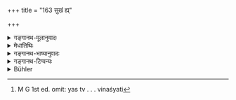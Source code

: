 +++
title = "163 सुखं ह्य्"

+++

<details><summary>गङ्गानथ-मूलानुवादः</summary>

One who is scorned sleeps in comport and wakes up in comfort and goes about in the world in comport; it is the scorner that perishes.—(163)
</details>

<details><summary>मेधातिथिः</summary>

पूर्वस्य विधेर् अर्थवादो ऽयं फलदर्शनार्थः । सो ऽवमानान् न क्षुभ्यति स **सुखं शेते** । अन्यथा द्वेषेण दह्यमानो न कथंचिन् निद्रां लभते । प्रतिबुद्धश् च तच्चिन्तापरो न **सुखं** विन्दति । उत्थितश् च शयनात् कार्येषु **सुखं चरति** । यस् त्व् अवमानस्य कर्ता स तेन पापेन **विनश्यति**[^४११] ॥ २.१६३ ॥


[^४११]:
     M G 1st ed. omit: yas tv . . . vinaśyati
</details>

<details><summary>गङ्गानथ-भाष्यानुवादः</summary>

The present verse is commendatory of the injunction contained in the preceding verse, and it serves the purpose of indicating the result proceeding from what has been enjoined.

He who is not perturbed by dishonour or scorn ‘*sleeps in comfort*’: otherwise he would be burning with resentment and would not get any sleep; and on waking up, he would still be thinking of the dishonour, and would find no comfort. On rising from sleep, he moves about his business in comfort.

That person however who has done the scorning perishes by that very sin.—(163)
</details>

<details><summary>गङ्गानथ-टिप्पन्यः</summary>

**(verses 162-163)  
**

See Comparative notes for [Verse
2.162].
</details>

<details><summary>Bühler</summary>

163	For he who is scorned (nevertheless may) sleep with an easy mind, awake with an easy mind, and with an easy mind walk here among men; but the scorner utterly perishes.
</details>
